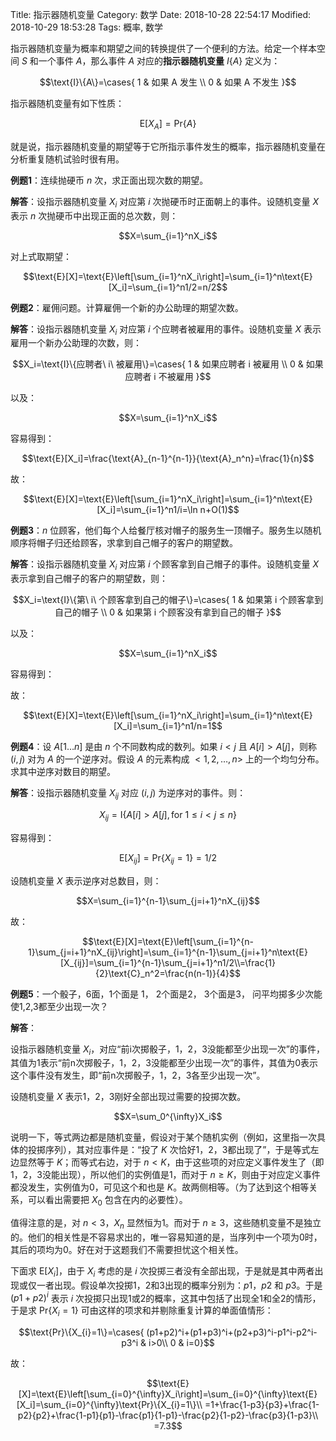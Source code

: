 Title: 指示器随机变量
Category: 数学
Date: 2018-10-28 22:54:17
Modified: 2018-10-29 18:53:28
Tags: 概率, 数学

指示器随机变量为概率和期望之间的转换提供了一个便利的方法。给定一个样本空间 $S$ 和一个事件 $A$，那么事件 $A$ 对应的**指示器随机变量** $I\{A\}$ 定义为：

$$\text{I}\{A\}=\cases{
1  & 如果 A 发生 \\
0 & 如果 A 不发生
}$$

指示器随机变量有如下性质：

$$\text{E}[X_A]=\text{Pr}\{A\}$$

就是说，指示器随机变量的期望等于它所指示事件发生的概率，指示器随机变量在分析重复随机试验时很有用。

**例题1**：连续抛硬币 $n$ 次，求正面出现次数的期望。

**解答**：设指示器随机变量 $X_i$ 对应第 $i$ 次抛硬币时正面朝上的事件。设随机变量 $X$ 表示 $n$ 次抛硬币中出现正面的总次数，则：

$$X=\sum_{i=1}^nX_i$$

对上式取期望：

$$\text{E}[X]=\text{E}\left[\sum_{i=1}^nX_i\right]=\sum_{i=1}^n\text{E}[X_i]=\sum_{i=1}^n1/2=n/2$$

**例题2**：雇佣问题。计算雇佣一个新的办公助理的期望次数。

**解答**：设指示器随机变量 $X_i$ 对应第 $i$ 个应聘者被雇用的事件。设随机变量 $X$ 表示 雇用一个新办公助理的次数，则：

$$X_i=\text{I}\{应聘者\ i\ 被雇用\}=\cases{
1  & 如果应聘者 i 被雇用 \\
0 & 如果应聘者 i 不被雇用
}$$

以及：

$$X=\sum_{i=1}^nX_i$$

容易得到：

$$\text{E}[X_i]=\frac{\text{A}_{n-1}^{n-1}}{\text{A}_n^n}=\frac{1}{n}$$

故：

$$\text{E}[X]=\text{E}\left[\sum_{i=1}^nX_i\right]=\sum_{i=1}^n\text{E}[X_i]=\sum_{i=1}^n1/i=\ln n+O(1)$$

**例题3**：$n$ 位顾客，他们每个人给餐厅核对帽子的服务生一顶帽子。服务生以随机顺序将帽子归还给顾客，求拿到自己帽子的客户的期望数。

**解答**：设指示器随机变量 $X_i$ 对应第 $i$ 个顾客拿到自己帽子的事件。设随机变量 $X$ 表示拿到自己帽子的客户的期望数，则：

$$X_i=\text{I}\{第\ i\ 个顾客拿到自己的帽子\}=\cases{
1  & 如果第 i 个顾客拿到自己的帽子 \\
0 & 如果第 i 个顾客没有拿到自己的帽子
}$$

以及：

$$X=\sum_{i=1}^nX_i$$

容易得到：

故：

$$\text{E}[X]=\text{E}\left[\sum_{i=1}^nX_i\right]=\sum_{i=1}^n\text{E}[X_i]=\sum_{i=1}^n1/n=1$$

**例题4**：设 $A[1\dots n]$ 是由 $n$ 个不同数构成的数列。如果 $i<j$ 且 $A[i]>A[j]$，则称 $(i,j)$ 对为 $A$ 的一个逆序对。假设 $A$ 的元素构成 $<1,2,\dots,n>$ 上的一个均匀分布。求其中逆序对数目的期望。

**解答**：设指示器随机变量 $X_{ij}$ 对应 $(i,j)$ 为逆序对的事件。则：

$$X_{ij}=\text{I}\{A[i]>A[j], \text{for}\ 1\leq i<j\leq n\}$$

容易得到：

$$\text{E}[X_{ij}]=\text{Pr}\{X_{ij}=1\}=1/2$$

设随机变量 $X$ 表示逆序对总数目，则：

$$X=\sum_{i=1}^{n-1}\sum_{j=i+1}^nX_{ij}$$

故：

$$\text{E}[X]=\text{E}\left[\sum_{i=1}^{n-1}\sum_{j=i+1}^nX_{ij}\right]=\sum_{i=1}^{n-1}\sum_{j=i+1}^n\text{E}[X_{ij}]=\sum_{i=1}^{n-1}\sum_{j=i+1}^n1/2\\=\frac{1}{2}\text{C}_n^2=\frac{n(n-1)}{4}$$

**例题5**：一个骰子，6面，1个面是 1， 2个面是2， 3个面是3， 问平均掷多少次能使1,2,3都至少出现一次？

**解答**：

设指示器随机变量 $X_{i}$，对应“前i次掷骰子，1，2，3没能都至少出现一次”的事件，其值为1表示“前n次掷骰子，1，2，3没能都至少出现一次”的事件，其值为0表示这个事件没有发生，即“前n次掷骰子，1，2，3各至少出现一次”。

设随机变量 $X$ 表示1，2，3刚好全部出现过需要的投掷次数。

$$X=\sum_0^{\infty}X_i$$

说明一下，等式两边都是随机变量，假设对于某个随机实例（例如，这里指一次具体的投掷序列），其对应事件是：“投了 $K$ 次恰好1，2，3都出现了”，于是等式左边显然等于 $K$；而等式右边，对于 $n < K$，由于这些项的对应定义事件发生了（即1，2，3没能出现），所以他们的实例值是1，而对于 $n\geq K$，则由于对应定义事件都没发生，实例值为0，可见这个和也是 $K$。故两侧相等。（为了达到这个相等关系，可以看出需要把 $X_0$ 包含在内的必要性）。

值得注意的是，对 $n < 3$，$X_n$ 显然恒为1。而对于 $n\geq 3$，这些随机变量不是独立的。他们的相关性是不容易求出的，唯一容易知道的是，当序列中一个项为0时，其后的项均为0。好在对于这题我们不需要担忧这个相关性。

下面求 $\text{E}[X_i]$，由于 $X_i$ 考虑的是 $i$ 次投掷三者没有全部出现，于是就是其中两者出现或仅一者出现。假设单次投掷1，2和3出现的概率分别为：$p1$，$p2$ 和 $p3$。于是 $(p1+p2)^i$ 表示 $i$ 次投掷只出现1或2的概率，这其中包括了出现全1和全2的情形，于是求 $\text{Pr}\{X_{i}=1\}$ 可由这样的项求和并剔除重复计算的单面值情形：

$$\text{Pr}\{X_{i}=1\}=\cases{
(p1+p2)^i+(p1+p3)^i+(p2+p3)^i-p1^i-p2^i-p3^i & i>0\\
0 & i=0}$$

故：

$$\text{E}[X]=\text{E}\left[\sum_{i=0}^{\infty}X_i\right]=\sum_{i=0}^{\infty}\text{E}[X_i]=\sum_{i=0}^{\infty}\text{Pr}\{X_{i}=1\}\\
=1+\frac{1-p3}{p3}+\frac{1-p2}{p2}+\frac{1-p1}{p1}-\frac{p1}{1-p1}-\frac{p2}{1-p2}-\frac{p3}{1-p3}\\
=7.3$$
